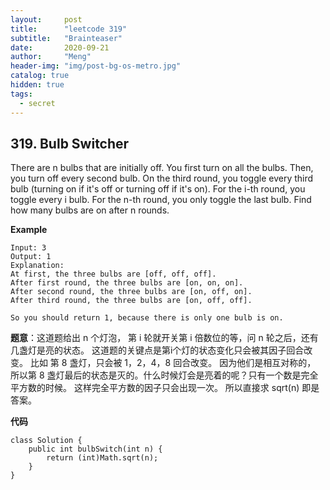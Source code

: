 ```yaml
---
layout:     post
title:      "leetcode 319"
subtitle:   "Brainteaser"
date:       2020-09-21
author:     "Meng"
header-img: "img/post-bg-os-metro.jpg"
catalog: true
hidden: true
tags:
  - secret
---
```


## 319. Bulb Switcher
There are n bulbs that are initially off. You first turn on all the bulbs. Then, you turn off every second bulb. On the third round, you toggle every third bulb (turning on if it's off or turning off if it's on). For the i-th round, you toggle every i bulb. For the n-th round, you only toggle the last bulb. Find how many bulbs are on after n rounds.

**Example**

```
Input: 3
Output: 1
Explanation:
At first, the three bulbs are [off, off, off].
After first round, the three bulbs are [on, on, on].
After second round, the three bulbs are [on, off, on].
After third round, the three bulbs are [on, off, off].

So you should return 1, because there is only one bulb is on.
```

**题意**：这道题给出 n 个灯泡， 第 i 轮就开关第 i 倍数位的等，问 n 轮之后，还有几盏灯是亮的状态。 这道题的关键点是第i个灯的状态变化只会被其因子回合改变。 比如 第 8 盏灯，只会被 1，2，4，8 回合改变。 因为他们是相互对称的， 所以第 8 盏灯最后的状态是灭的。什么时候灯会是亮着的呢？只有一个数是完全平方数的时候。 这样完全平方数的因子只会出现一次。 所以直接求 sqrt(n) 即是答案。

**代码**
```
class Solution {
    public int bulbSwitch(int n) {
        return (int)Math.sqrt(n);
    }
}
```
